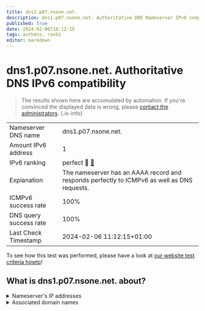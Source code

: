 ```yaml
---
title: dns1.p07.nsone.net.
description: dns1.p07.nsone.net. Authoritative DNS Nameserver IPv6 compatibility
published: true
date: 2024-02-06T10:12:15
tags: authdns, rank1
editor: markdown
---
```


# dns1.p07.nsone.net. Authoritative DNS IPv6 compatibility

> The results shown here are accumulated by automation. If you're convinced the displayed data is wrong, please [contact the administrators](/howto/chat). 
{.is-info}




|   |   |
| - | - |
| Nameserver DNS name | dns1.p07.nsone.net.
| Amount IPv6 address | 1
| IPv6 ranking | perfect :1st_place_medal: [🔗](/howto/ranking) |
| Explanation | The nameserver has an AAAA record and responds perfectly to ICMPv6 as well as DNS requests. |
| ICMPv6 success rate | 100%|
| DNS query success rate | 100% |
| Last Check Timestamp | 2024-02-06 11:12:15+01:00 |

To see how this test was performed, please have a look at [our website test criteria howto](/howto/testcriteria/authdns)!


## What is dns1.p07.nsone.net. about?




<details>
<summary>Nameserver's IP addresses</summary>

2620:4d:4000:6259:7:7:0:1

</details>



<details>
<summary>Associated domain names</summary>

spotify.com

</details>
